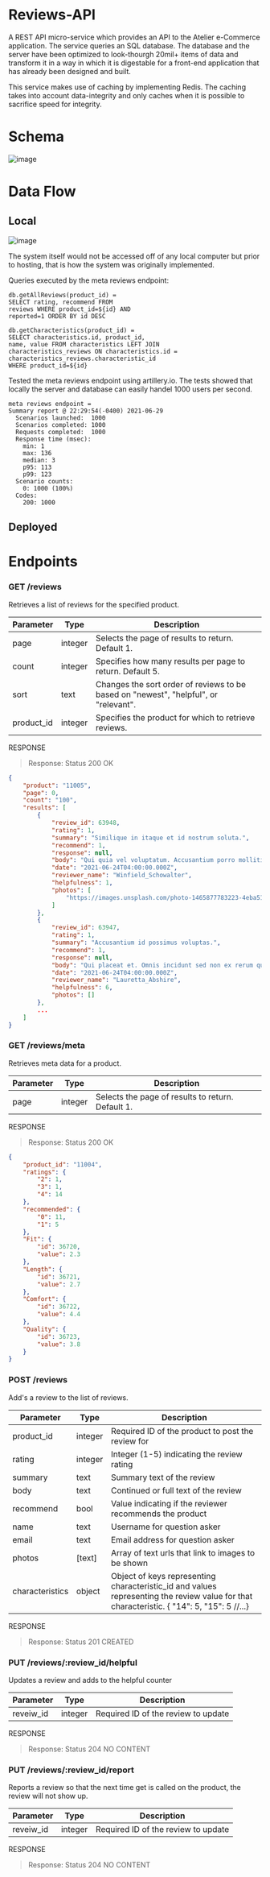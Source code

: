 # Reviews-API
A REST API micro-service which provides an API to the Atelier e-Commerce application. The service queries an SQL database. The database and the server have been optimized to look-thourgh 20mil+ items of data and  transform it in a way in which it is digestable for a front-end application that has already been designed and built.

This service makes use of caching by implementing Redis. The caching takes into account data-integrity and only caches when it is possible to sacrifice speed for integrity.

# Schema

![image](./images/sdc_schema.png)


# Data Flow
## Local
![image](./images/sdc_local.png)

The system itself would not be accessed off of any local computer but prior to hosting, that is how the system was originally implemented.

Queries executed by the meta reviews endpoint:

```
db.getAllReviews(product_id) =
SELECT rating, recommend FROM
reviews WHERE product_id=${id} AND
reported=1 ORDER BY id DESC

db.getCharacteristics(product_id) =
SELECT characteristics.id, product_id,
name, value FROM characteristics LEFT JOIN
characteristics_reviews ON characteristics.id =
characteristics_reviews.characteristic_id
WHERE product_id=${id}
```

Tested the meta reviews endpoint using artillery.io. The tests showed that locally the server and database can easily handel 1000 users per second.

```
meta reviews endpoint =
Summary report @ 22:29:54(-0400) 2021-06-29
  Scenarios launched:  1000
  Scenarios completed: 1000
  Requests completed:  1000
  Response time (msec):
    min: 1
    max: 136
    median: 3
    p95: 113
    p99: 123
  Scenario counts:
    0: 1000 (100%)
  Codes:
    200: 1000
```

## Deployed


# Endpoints
### GET /reviews
Retrieves a list of reviews for the specified product.

Parameter | Type | Description
-------|------|------------
page | integer | Selects the page of results to return. Default 1.
count | integer | Specifies how many results per page to return. Default 5.
sort | 	text | Changes the sort order of reviews to be based on "newest", "helpful", or "relevant".
product_id | 	integer | Specifies the product for which to retrieve reviews.



RESPONSE
> Response: Status 200 OK
```json
{
    "product": "11005",
    "page": 0,
    "count": "100",
    "results": [
        {
            "review_id": 63948,
            "rating": 1,
            "summary": "Similique in itaque et id nostrum soluta.",
            "recommend": 1,
            "response": null,
            "body": "Qui quia vel voluptatum. Accusantium porro mollitia enim rerum expedita fugit aspernatur. Ex illum architecto nihil nulla. Vel voluptatem velit. Quam sint ipsum nemo repellat architecto non natus ut delectus. Voluptate dicta natus qui provident molestias.",
            "date": "2021-06-24T04:00:00.000Z",
            "reviewer_name": "Winfield_Schowalter",
            "helpfulness": 1,
            "photos": [
                "https://images.unsplash.com/photo-1465877783223-4eba513e27c6?ixlib=rb-1.2.1&ixid=eyJhcHBfaWQiOjEyMDd9&auto=format&fit=crop&w=1650&q=80"
            ]
        },
        {
            "review_id": 63947,
            "rating": 1,
            "summary": "Accusantium id possimus voluptas.",
            "recommend": 1,
            "response": null,
            "body": "Qui placeat et. Omnis incidunt sed non ex rerum quo aut. Quam magni commodi.",
            "date": "2021-06-24T04:00:00.000Z",
            "reviewer_name": "Lauretta_Abshire",
            "helpfulness": 6,
            "photos": []
        },
        ...
    ]
}
```

### GET /reviews/meta
Retrieves meta data for a product.

Parameter | Type | Description
-------|------|------------
page | integer | Selects the page of results to return. Default 1.

RESPONSE
> Response: Status 200 OK
```json
{
    "product_id": "11004",
    "ratings": {
        "2": 1,
        "3": 1,
        "4": 14
    },
    "recommended": {
        "0": 11,
        "1": 5
    },
    "Fit": {
        "id": 36720,
        "value": 2.3
    },
    "Length": {
        "id": 36721,
        "value": 2.7
    },
    "Comfort": {
        "id": 36722,
        "value": 4.4
    },
    "Quality": {
        "id": 36723,
        "value": 3.8
    }
}
```

### POST /reviews
Add's a review to the list of reviews.

Parameter | Type | Description
-------|------|------------
product_id | integer | Required ID of the product to post the review for
rating | integer | Integer (1-5) indicating the review rating
summary | text | Summary text of the review
body | text | Continued or full text of the review
recommend | bool | Value indicating if the reviewer recommends the product
name | text | Username for question asker
email | text | Email address for question asker
photos | [text] | Array of text urls that link to images to be shown
characteristics | object | Object of keys representing characteristic_id and values representing the review value for that characteristic. { "14": 5, "15": 5 //...}

RESPONSE
> Response: Status 201 CREATED

### PUT /reviews/:review_id/helpful
Updates a review and adds to the helpful counter

Parameter | Type | Description
-------|------|------------
reveiw_id | integer | Required ID of the review to update

RESPONSE
> Response: Status 204 NO CONTENT

### PUT /reviews/:review_id/report
Reports a review so that the next time get is called on the product, the review will not show up.

Parameter | Type | Description
-------|------|------------
reveiw_id | integer | Required ID of the review to update

RESPONSE
> Response: Status 204 NO CONTENT